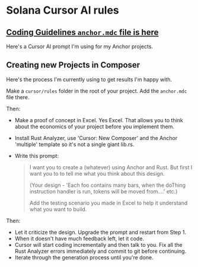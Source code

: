 # Solana Cursor AI rules

## [Coding Guidelines `anchor.mdc` file is here](./cursor/rules/anchor.mdc)

Here's a Cursor AI prompt I'm using for my Anchor projects.

## Creating new Projects in Composer

Here's the process I'm currently using to get results I'm happy with.

Make a `cursor/rules` folder in the root of your project. Add the `anchor.mdc` file there.

Then:

- Make a proof of concept in Excel. Yes Excel. That allows you to think about the economics of your project before you implement them.

- Install Rust Analyzer, use 'Cursor: New Composer' and the Anchor 'multiple' template so it's not a single giant lib.rs.

- Write this prompt:
  > I want you to create a (whatever) using Anchor and Rust. But first I want you to to tell me what you think about this design.
  >
  > (Your design - 'Each foo contains many bars, when the doThing instruction handler is run, tokens will be moved from....' etc.)
  >
  > Add the testing scenario you made in Excel to help it understand what you want to build.

Then:

- Let it criticize the design. Upgrade the prompt and restart from Step 1.
- When it doesn't have much feedback left, let it code.
- Cursor will start coding incrementally and then talk to you. Fix all the Rust Analyzer errors immediately and commit to git before continuing.
- Iterate through the generation process until you're done.
